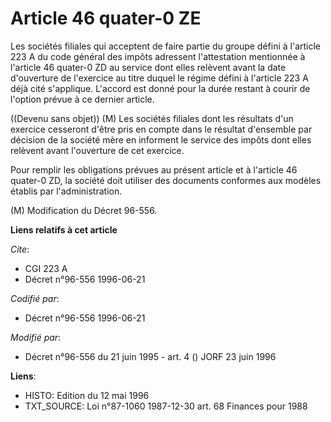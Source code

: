 # Article 46 quater-0 ZE

Les sociétés filiales qui acceptent de faire partie du groupe défini à l'article 223 A du code général des impôts adressent
l'attestation mentionnée à l'article 46 quater-0 ZD au service dont elles relèvent avant la date d'ouverture de l'exercice au
titre duquel le régime défini à l'article 223 A déjà cité s'applique. L'accord est donné pour la durée restant à courir de
l'option prévue à ce dernier article.

((Devenu sans objet)) (M)    Les sociétés filiales dont les résultats d'un exercice cesseront d'être pris en compte dans le
résultat d'ensemble par décision de la société mère en informent le service des impôts dont elles relèvent avant l'ouverture
de cet exercice.

Pour remplir les obligations prévues au présent article et à l'article 46 quater-0 ZD, la société doit utiliser des documents
conformes aux modèles établis par l'administration.

(M) Modification du Décret 96-556.

**Liens relatifs à cet article**

_Cite_:

  - CGI 223 A
  - Décret n°96-556 1996-06-21

_Codifié par_:

  - Décret n°96-556 1996-06-21

_Modifié par_:

  - Décret n°96-556 du 21 juin 1995 - art. 4 () JORF 23 juin 1996

**Liens**:

  - HISTO: Edition du 12 mai 1996
  - TXT_SOURCE: Loi n°87-1060 1987-12-30 art. 68 Finances pour 1988
